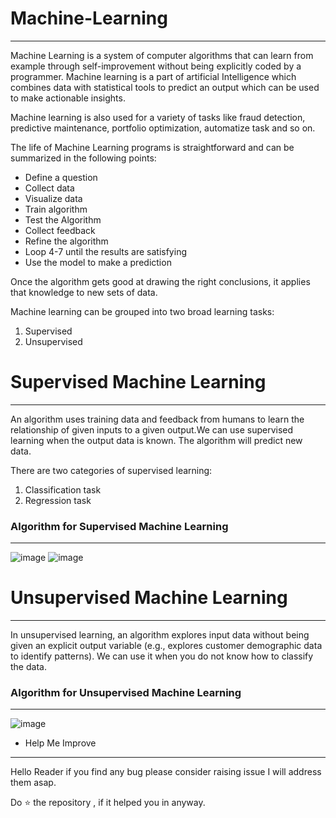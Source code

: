 # Machine-Learning
--------------------------------------

Machine Learning is a system of computer algorithms that can learn from example through self-improvement without being explicitly coded by a programmer. Machine learning is a part of artificial Intelligence which combines data with statistical tools to predict an output which can be used to make actionable insights.

Machine learning is also used for a variety of tasks like fraud detection, predictive maintenance, portfolio optimization, automatize task and so on.

The life of Machine Learning programs is straightforward and can be summarized in the following points:

  * Define a question
  * Collect data
  * Visualize data
  * Train algorithm
  * Test the Algorithm
  * Collect feedback
  * Refine the algorithm
  * Loop 4-7 until the results are satisfying
  * Use the model to make a prediction

Once the algorithm gets good at drawing the right conclusions, it applies that knowledge to new sets of data.

Machine learning can be grouped into two broad learning tasks: 
  
  1) Supervised
  2) Unsupervised

# Supervised Machine Learning
-------------------------------------

An algorithm uses training data and feedback from humans to learn the relationship of given inputs to a given output.We can use supervised learning when the output data is known. The algorithm will predict new data.

There are two categories of supervised learning:

  1) Classification task
  2) Regression task

### Algorithm for Supervised Machine Learning 
-----------------------------------------------------

![image](https://user-images.githubusercontent.com/76476273/214798754-3439b9f5-7605-4c4f-82b7-79b4d6e59d56.png)
![image](https://user-images.githubusercontent.com/76476273/214798978-3c71d3e0-c83a-47d0-9305-7f50abfcb66b.png)

# Unsupervised Machine Learning 
------------------------------------------------

In unsupervised learning, an algorithm explores input data without being given an explicit output variable (e.g., explores customer demographic data to identify patterns). We can use it when you do not know how to classify the data.

### Algorithm for Unsupervised Machine Learning 
-----------------------------------------------------

![image](https://user-images.githubusercontent.com/76476273/214800760-897a953e-7214-4d6e-9e71-82acc2ffd7f6.png)

* Help Me Improve 
----------------------------------------

Hello Reader if you find any bug please consider raising issue I will address them asap.

Do ⭐ the repository , if it helped you in anyway.

